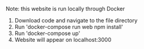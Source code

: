 Note: this website is run locally through Docker

1) Download code and navigate to the file directory
2) Run 'docker-compose run web npm install'
3) Run 'docker-compose up'
4) Website will appear on localhost:3000
